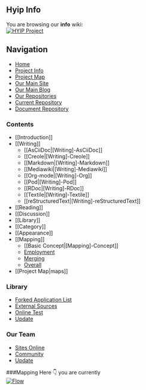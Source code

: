 ## Hyip Info
You are browsing our **info** wiki:        
[![HYIP Project](https://avatars2.githubusercontent.com/u/8466209?v=3&s=460)](https://github.com/hyip)    
## Navigation
* [Home](https://github.com/hyip)
* [Project Info](https://github.com/hyip/info)
* [Project Map](https://github.com/hyip/info/wiki/maps)
* [Our Main Site](http://hyip.world/)
* [Our Main Blog](https://tophyipmonitor.wordpress.com/)
* [Our Repositories](https://github.com/hyip?tab=repositories)
* [Current Repository](https://github.com/hyip/info)
* [Document Repository](https://github.com/hyip/info/wiki)

### Contents
* [[Introduction]]
* [[Writing]]
    * [[AsCiiDoc|[Writing]-AsCiiDoc]]
    * [[Creole|[Writing]-Creole]]
    * [[Markdown|[Writing]-Markdown]]
    * [[Mediawiki|[Writing]-Mediawiki]]
    * [[Org-mode|[Writing]-Org]]
    * [[Pod|[Writing]-Pod]]
    * [[RDoc|[Writing]-RDoc]]
    * [[Textile|[Writing]-Textile]]
    * [[reStructuredText|[Writing]-reStructuredText]]
* [[Reading]]
* [[Discussion]]
* [[Library]]
* [[Category]]
* [[Appearance]]
* [[Mapping]]
    * [[Basic Concept|[Mapping]-Concept]]
    * [Employment]([Mapping]-Employment)
    * [Merging]([Mapping]-Merging)
    * [Overall]([Mapping]-Overall)
* [[Project Map|maps]]  

### Library
* [Forked Application List](%5BHOW-TO%5D-Installation)
* [External Sources](%5BHOW-TO%5D-How-To-Blog)
* [Online Test](%5BHOW-TO%5D-Pagination)
* [Update](%5BHOW-TO%5D-Using-Nginx-with-Phile)

### Our Team
* [Sites Online](%5BCOMMUNITY%5D-Sites-using-Phile)
* [Community](%5BCOMMUNITY%5D-Plugins)
* [Update](%5BCOMMUNITY%5D-Themes)

###Mapping
Here :point_down: you are currently         
[![Flow](https://hyipworld.github.io/images/github/doc/info.png)]([Mapping]-Overall)    